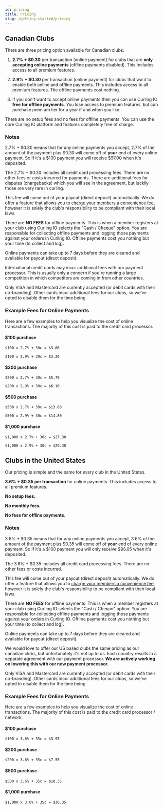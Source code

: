 ```yaml
---
id: pricing
title: Pricing
slug: /getting-started/pricing
---
```


## Canadian Clubs

There are three pricing option available for Canadian clubs.

1. **2.7% + $0.30** per transaction (online payment) for clubs that are **only accepting online payments** (offline payments disabled). This includes access to all premium features.

2. **2.9% + $0.30** per transaction (online payment) for clubs that want to enable both online and offline payments. This includes access to all premium features. The offline payments cost nothing.

3. If you don't want to accept online payments then you can use Curling IO **free for offline payments**. You lose access to premium features, but can purchase premium tier for a year if and when you like.

There are no setup fees and no fees for offline payments. You can use the core Curling IO platform and features completely free of charge.

### Notes

2.7% + $0.30 means that for any online payments you accept, 2.7% of the amount of the payment plus $0.30 will come off of **your** end of every online payment.
So if it's a $100 payment you will receive $97.00 when it's deposited.

The 2.7% + $0.30 includes all credit card processing fees. There are no other fees or costs incurred for payments. There are additional fees for disputes (chargebacks) which you will see in the agreement, but luckily those are very rare in curling.

This fee will come out of your payout (direct deposit) automatically. We do offer a feature that allows you to [charge your members a convenience fee](/docs/club-management/settings#convenience-fee--surcharge), however it is solely the club's responsibility to be compliant with their local laws.

There are **NO FEES** for offline payments. This is when a member registers at your club using Curling IO selects the "Cash / Cheque" option. You are responsible for collecting offline payments and logging those payments against your orders in Curling IO. Offline payments cost you nothing but your time (to collect and log).

Online payments can take up to 7 days before they are cleared and available for payout (direct deposit).

International credit cards may incur additional fees with our payment processor. This is usually only a concern if you're running a large competition in which competitors are coming in from other countries.

Only VISA and Mastercard are currently accepted (or debit cards with their co-branding). Other cards incur additional fees for our clubs, so we've opted to disable them for the time being.

### Example Fees for Online Payments

Here are a few examples to help you visualize the cost of online transactions.
The majority of this cost is paid to the credit card processor.

#### $100 purchase

`$100 x 2.7% + 30c = $3.00`

`$100 x 2.9% + 30c = $3.20`

#### $200 purchase

`$200 x 2.7% + 30c = $5.70`

`$200 x 2.9% + 30c = $6.10`

#### $500 purchase

`$500 x 2.7% + 30c = $13.80`

`$500 x 2.9% + 30c = $14.80`

#### $1,000 purchase

`$1,000 x 2.7% + 30c = $27.30`

`$1,000 x 2.9% + 30c = $29.30`


## Clubs in the United States

Our pricing is simple and the same for every club in the United States.

**3.6% + $0.35 per transaction** for online payments. This includes access to all premium features.

**No setup fees.**

**No monthly fees.**

**No fees for offline payments.**

### Notes

3.6% + $0.35 means that for any online payments you accept, 3.6% of the amount of the payment plus $0.35 will come off of **your** end of every online payment.
So if it's a $100 payment you will only receive $96.05 when it's deposited.

The 3.6% + $0.35 includes all credit card processing fees. There are no other fees or costs incurred.

This fee will come out of your payout (direct deposit) automatically. We do offer a feature that allows you to [charge your members a convenience fee](/docs/club-management/settings#convenience-fee--surcharge), however it is solely the club's responsibility to be compliant with their local laws.

There are **NO FEES** for offline payments. This is when a member registers at your club using Curling IO selects the "Cash / Cheque" option. You are responsible for collecting offline payments and logging those payments against your orders in Curling IO. Offline payments cost you nothing but your time (to collect and log).

Online payments can take up to 7 days before they are cleared and available for payout (direct deposit).

We would love to offer our US based clubs the same pricing as our canadian clubs, but unfortunately it's not up to us. Each country results in a separate agreement with our payment processor. **We are actively working on lowering this with our new payment processor.**

Only VISA and Mastercard are currently accepted (or debit cards with their co-branding). Other cards incur additional fees for our clubs, so we've opted to disable them for the time being.

### Example Fees for Online Payments

Here are a few examples to help you visualize the cost of online transactions.
The majority of this cost is paid to the credit card processor / network.

#### $100 purchase

`$100 x 3.6% + 35c = $3.95`

#### $200 purchase

`$200 x 3.6% + 35c = $7.55`

#### $500 purchase

`$500 x 3.6% + 35c = $18.35`

#### $1,000 purchase

`$1,000 x 3.6% + 35c = $36.35`
